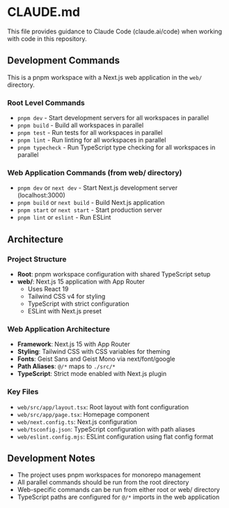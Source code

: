 # CLAUDE.md

This file provides guidance to Claude Code (claude.ai/code) when working with code in this repository.

## Development Commands

This is a pnpm workspace with a Next.js web application in the `web/` directory.

### Root Level Commands
- `pnpm dev` - Start development servers for all workspaces in parallel
- `pnpm build` - Build all workspaces in parallel
- `pnpm test` - Run tests for all workspaces in parallel
- `pnpm lint` - Run linting for all workspaces in parallel
- `pnpm typecheck` - Run TypeScript type checking for all workspaces in parallel

### Web Application Commands (from web/ directory)
- `pnpm dev` or `next dev` - Start Next.js development server (localhost:3000)
- `pnpm build` or `next build` - Build Next.js application
- `pnpm start` or `next start` - Start production server
- `pnpm lint` or `eslint` - Run ESLint

## Architecture

### Project Structure
- **Root**: pnpm workspace configuration with shared TypeScript setup
- **web/**: Next.js 15 application with App Router
  - Uses React 19
  - Tailwind CSS v4 for styling
  - TypeScript with strict configuration
  - ESLint with Next.js preset

### Web Application Architecture
- **Framework**: Next.js 15 with App Router
- **Styling**: Tailwind CSS with CSS variables for theming
- **Fonts**: Geist Sans and Geist Mono via next/font/google
- **Path Aliases**: `@/*` maps to `./src/*`
- **TypeScript**: Strict mode enabled with Next.js plugin

### Key Files
- `web/src/app/layout.tsx`: Root layout with font configuration
- `web/src/app/page.tsx`: Homepage component
- `web/next.config.ts`: Next.js configuration
- `web/tsconfig.json`: TypeScript configuration with path aliases
- `web/eslint.config.mjs`: ESLint configuration using flat config format

## Development Notes

- The project uses pnpm workspaces for monorepo management
- All parallel commands should be run from the root directory
- Web-specific commands can be run from either root or web/ directory
- TypeScript paths are configured for `@/*` imports in the web application